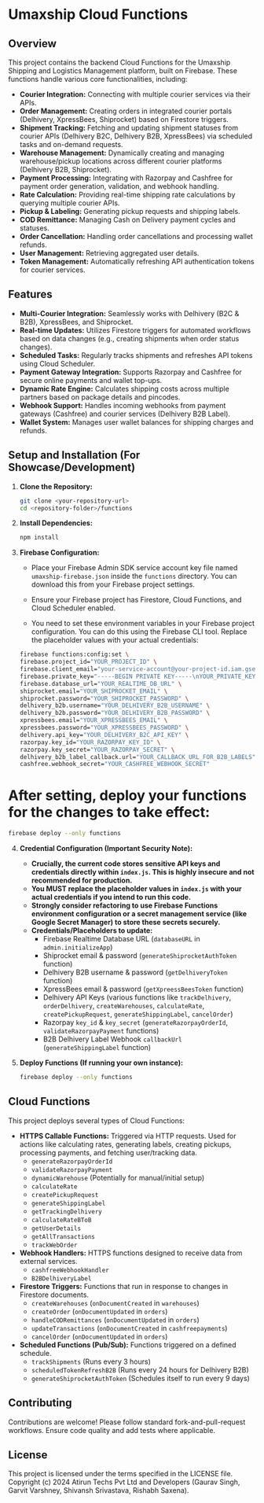 # Umaxship Cloud Functions

## Overview

This project contains the backend Cloud Functions for the Umaxship Shipping and Logistics Management platform, built on Firebase. These functions handle various core functionalities, including:

*   **Courier Integration:** Connecting with multiple courier services via their APIs.
*   **Order Management:** Creating orders in integrated courier portals (Delhivery, XpressBees, Shiprocket) based on Firestore triggers.
*   **Shipment Tracking:** Fetching and updating shipment statuses from courier APIs (Delhivery B2C, Delhivery B2B, XpressBees) via scheduled tasks and on-demand requests.
*   **Warehouse Management:** Dynamically creating and managing warehouse/pickup locations across different courier platforms (Delhivery B2B, Shiprocket).
*   **Payment Processing:** Integrating with Razorpay and Cashfree for payment order generation, validation, and webhook handling.
*   **Rate Calculation:** Providing real-time shipping rate calculations by querying multiple courier APIs.
*   **Pickup & Labeling:** Generating pickup requests and shipping labels.
*   **COD Remittance:** Managing Cash on Delivery payment cycles and statuses.
*   **Order Cancellation:** Handling order cancellations and processing wallet refunds.
*   **User Management:** Retrieving aggregated user details.
*   **Token Management:** Automatically refreshing API authentication tokens for courier services.

## Features

*   **Multi-Courier Integration:** Seamlessly works with Delhivery (B2C & B2B), XpressBees, and Shiprocket.
*   **Real-time Updates:** Utilizes Firestore triggers for automated workflows based on data changes (e.g., creating shipments when order status changes).
*   **Scheduled Tasks:** Regularly tracks shipments and refreshes API tokens using Cloud Scheduler.
*   **Payment Gateway Integration:** Supports Razorpay and Cashfree for secure online payments and wallet top-ups.
*   **Dynamic Rate Engine:** Calculates shipping costs across multiple partners based on package details and pincodes.
*   **Webhook Support:** Handles incoming webhooks from payment gateways (Cashfree) and courier services (Delhivery B2B Label).
*   **Wallet System:** Manages user wallet balances for shipping charges and refunds.

## Setup and Installation (For Showcase/Development)

1.  **Clone the Repository:**
    ```bash
    git clone <your-repository-url>
    cd <repository-folder>/functions
    ```

2.  **Install Dependencies:**
    ```bash
    npm install
    ```

3.  **Firebase Configuration:**
    *   Place your Firebase Admin SDK service account key file named `umaxship-firebase.json` inside the `functions` directory. You can download this from your Firebase project settings.
    *   Ensure your Firebase project has Firestore, Cloud Functions, and Cloud Scheduler enabled.

    * You need to set these environment variables in your Firebase project configuration. You can do this using the Firebase CLI tool. Replace the placeholder values with your actual credentials:
    ```bash
    firebase functions:config:set \
    firebase.project_id="YOUR_PROJECT_ID" \
    firebase.client_email="your-service-account@your-project-id.iam.gserviceaccount.com" \
    firebase.private_key="-----BEGIN PRIVATE KEY-----\nYOUR_PRIVATE_KEY_LINE_1\nYOUR_PRIVATE_KEY_LINE_2\n-----END PRIVATE KEY-----\n" \
    firebase.database_url="YOUR_REALTIME_DB_URL" \
    shiprocket.email="YOUR_SHIPROCKET_EMAIL" \
    shiprocket.password="YOUR_SHIPROCKET_PASSWORD" \
    delhivery_b2b.username="YOUR_DELHIVERY_B2B_USERNAME" \
    delhivery_b2b.password="YOUR_DELHIVERY_B2B_PASSWORD" \
    xpressbees.email="YOUR_XPRESSBEES_EMAIL" \
    xpressbees.password="YOUR_XPRESSBEES_PASSWORD" \
    delhivery.api_key="YOUR_DELHIVERY_B2C_API_KEY" \
    razorpay.key_id="YOUR_RAZORPAY_KEY_ID" \
    razorpay.key_secret="YOUR_RAZORPAY_SECRET" \
    delhivery_b2b_label_callback.url="YOUR_CALLBACK_URL_FOR_B2B_LABELS" \
    cashfree.webhook_secret="YOUR_CASHFREE_WEBHOOK_SECRET"
    ```

# After setting, deploy your functions for the changes to take effect:
```bash
firebase deploy --only functions
```

4.  **Credential Configuration (Important Security Note):**
    *   **Crucially, the current code stores sensitive API keys and credentials directly within `index.js`. This is highly insecure and not recommended for production.**
    *   **You MUST replace the placeholder values in `index.js` with your actual credentials if you intend to run this code.**
    *   **Strongly consider refactoring to use Firebase Functions environment configuration or a secret management service (like Google Secret Manager) to store these secrets securely.**
    *   **Credentials/Placeholders to update:**
        *   Firebase Realtime Database URL (`databaseURL` in `admin.initializeApp`)
        *   Shiprocket email & password (`generateShiprocketAuthToken` function)
        *   Delhivery B2B username & password (`getDelhiveryToken` function)
        *   XpressBees email & password (`getXpreessBeesToken` function)
        *   Delhivery API Keys (various functions like `trackDelhivery`, `orderDelhivery`, `createWarehouses`, `calculateRate`, `createPickupRequest`, `generateShippingLabel`, `cancelOrder`)
        *   Razorpay `key_id` & `key_secret` (`generateRazorpayOrderId`, `validateRazorpayPayment` functions)
        *   B2B Delhivery Label Webhook `callbackUrl` (`generateShippingLabel` function)

5.  **Deploy Functions (If running your own instance):**
    ```bash
    firebase deploy --only functions
    ```

## Cloud Functions

This project deploys several types of Cloud Functions:

*   **HTTPS Callable Functions:** Triggered via HTTP requests. Used for actions like calculating rates, generating labels, creating pickups, processing payments, and fetching user/tracking data.
    *   `generateRazorpayOrderId`
    *   `validateRazorpayPayment`
    *   `dynamicWarehouse` (Potentially for manual/initial setup)
    *   `calculateRate`
    *   `createPickupRequest`
    *   `generateShippingLabel`
    *   `getTrackingDelhivery`
    *   `calculateRateBToB`
    *   `getUserDetails`
    *   `getAllTransactions`
    *   `trackWebOrder`
*   **Webhook Handlers:** HTTPS functions designed to receive data from external services.
    *   `cashfreeWebhookHandler`
    *   `B2BDelhiveryLabel`
*   **Firestore Triggers:** Functions that run in response to changes in Firestore documents.
    *   `createWarehouses` (`onDocumentCreated` in `warehouses`)
    *   `createOrder` (`onDocumentUpdated` in `orders`)
    *   `handleCODRemittances` (`onDocumentUpdated` in `orders`)
    *   `updateTransactions` (`onDocumentCreated` in `cashfreepayments`)
    *   `cancelOrder` (`onDocumentUpdated` in `orders`)
*   **Scheduled Functions (Pub/Sub):** Functions triggered on a defined schedule.
    *   `trackShipments` (Runs every 3 hours)
    *   `scheduledTokenRefreshB2B` (Runs every 24 hours for Delhivery B2B)
    *   `generateShiprocketAuthToken` (Schedules itself to run every 9 days)

## Contributing

Contributions are welcome! Please follow standard fork-and-pull-request workflows. Ensure code quality and add tests where applicable.

## License

This project is licensed under the terms specified in the LICENSE file. Copyright (c) 2024 Atirun Techs Pvt Ltd and Developers (Gaurav Singh, Garvit Varshney, Shivansh Srivastava, Rishabh Saxena).
